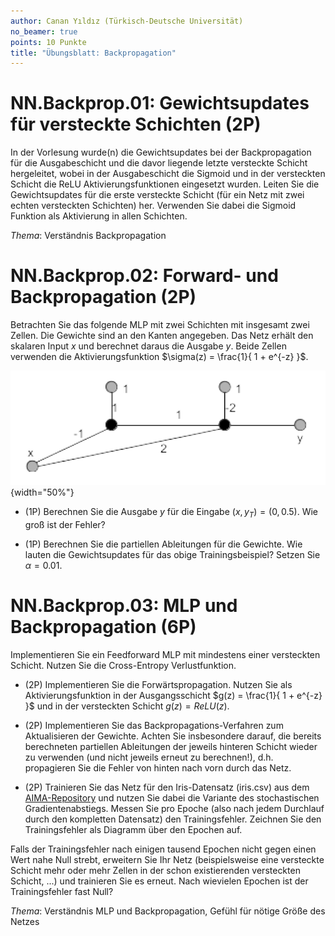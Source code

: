```yaml
---
author: Canan Yıldız (Türkisch-Deutsche Universität)
no_beamer: true
points: 10 Punkte
title: "Übungsblatt: Backpropagation"
---
```


# NN.Backprop.01: Gewichtsupdates für versteckte Schichten (2P)

In der Vorlesung wurde(n) die Gewichtsupdates bei der Backpropagation für die Ausgabeschicht und die davor liegende
letzte versteckte Schicht hergeleitet, wobei in der Ausgabeschicht die Sigmoid und in der versteckten Schicht die ReLU
Aktivierungsfunktionen eingesetzt wurden. Leiten Sie die Gewichtsupdates für die erste versteckte Schicht (für ein Netz
mit zwei echten versteckten Schichten) her. Verwenden Sie dabei die Sigmoid Funktion als Aktivierung in allen Schichten.

*Thema*: Verständnis Backpropagation

# NN.Backprop.02: Forward- und Backpropagation (2P)

Betrachten Sie das folgende MLP mit zwei Schichten mit insgesamt zwei Zellen. Die Gewichte sind an den Kanten angegeben.
Das Netz erhält den skalaren Input $x$ und berechnet daraus die Ausgabe $y$. Beide Zellen verwenden die
Aktivierungsfunktion $\sigma(z) = \frac{1}{ 1 + e^{-z} }$.

![Abbildung 1](images/mlp.png){width="50%"}

-   (1P) Berechnen Sie die Ausgabe $y$ für die Eingabe $(x,y_T)=(0, 0.5)$. Wie groß ist der Fehler?

-   (1P) Berechnen Sie die partiellen Ableitungen für die Gewichte. Wie lauten die Gewichtsupdates für das obige
    Trainingsbeispiel? Setzen Sie $\alpha = 0.01$.

# NN.Backprop.03: MLP und Backpropagation (6P)

Implementieren Sie ein Feedforward MLP mit mindestens einer versteckten Schicht. Nutzen Sie die Cross-Entropy
Verlustfunktion.

-   (2P) Implementieren Sie die Forwärtspropagation. Nutzen Sie als Aktivierungsfunktion in der Ausgangsschicht
    $g(z) = \frac{1}{ 1 + e^{-z} }$ und in der versteckten Schicht $g(z) = ReLU(z)$.

-   (2P) Implementieren Sie das Backpropagations-Verfahren zum Aktualisieren der Gewichte. Achten Sie insbesondere
    darauf, die bereits berechneten partiellen Ableitungen der jeweils hinteren Schicht wieder zu verwenden (und nicht
    jeweils erneut zu berechnen!), d.h. propagieren Sie die Fehler von hinten nach vorn durch das Netz.

-   (2P) Trainieren Sie das Netz für den Iris-Datensatz (iris.csv) aus dem
    [AIMA-Repository](https://github.com/aimacode/aima-data) und nutzen Sie dabei die Variante des stochastischen
    Gradientenabstiegs. Messen Sie pro Epoche (also nach jedem Durchlauf durch den kompletten Datensatz) den
    Trainingsfehler. Zeichnen Sie den Trainingsfehler als Diagramm über den Epochen auf.

Falls der Trainingsfehler nach einigen tausend Epochen nicht gegen einen Wert nahe Null strebt, erweitern Sie Ihr Netz
(beispielsweise eine versteckte Schicht mehr oder mehr Zellen in der schon existierenden versteckten Schicht, ...) und
trainieren Sie es erneut. Nach wievielen Epochen ist der Trainingsfehler fast Null?

*Thema*: Verständnis MLP und Backpropagation, Gefühl für nötige Größe des Netzes
